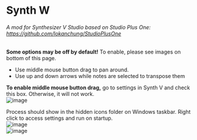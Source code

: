 # Synth W
###### A mod for Synthesizer V Studio based on Studio Plus One: https://github.com/lokanchung/StudioPlusOne
**Some options may be off by default!** To enable, please see images on bottom of this page.  
* Use middle mouse button drag to pan around.
* Use up and down arrows while notes are selected to transpose them

**To enable middle mouse button drag,** go to settings in Synth V and check this box. Otherwise, it will not work.  
![image](https://user-images.githubusercontent.com/57547439/162665211-e99143a7-e3b6-45b0-9990-caf6f764eb05.png)  

Process should show in the hidden icons folder on Windows taskbar. Right click to access settings and run on startup.  
![image](https://user-images.githubusercontent.com/57547439/162656355-584f865c-4f3d-4ed7-b1ac-75eef4c28f03.png)  
![image](https://user-images.githubusercontent.com/57547439/162664782-3faa5257-5c24-44f2-b35f-3c30292e29b3.png)
